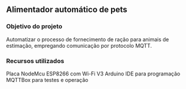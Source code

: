 ## Alimentador automático de pets

### Objetivo do projeto
Automatizar o processo de fornecimento de ração para animais de estimação, empregando comunicação por protocolo MQTT.

### Recursos utilizados
Placa NodeMcu ESP8266 com Wi-Fi V3
Arduino IDE para programação
MQTTBox para testes e operação
